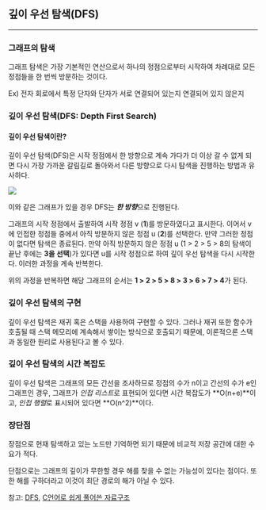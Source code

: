 ## 깊이 우선 탐색(DFS)

---

### 그래프의 탐색

그래프 탐색은 가장 기본적인 연산으로서 하나의 정점으로부터 시작하여 차례대로 모든 정점들을 한 번씩 방문하는 것이다.

Ex) 전자 회로에서 특정 단자와 단자가 서로 연결되어 있는지 연결되어 있지 않은지



### 깊이 우선 탐색(DFS: Depth First Search)

#### 깊이 우선 탐색이란?

깊이 우선 탐색(DFS)은 시작 정점에서 한 방향으로 계속 가다가 더 이상 갈 수 없게 되면 다시 가장 가까운 갈림길로 돌아와서 다른 방향으로 다시 탐색을 진행하는 방법과 유사하다. 



![](D:\Study\Study_notes\사진\DFS.PNG)

이와 같은 그래프가 있을 경우 DFS는 ***한 방향***으로 진행된다.

그래프의 시작 정점에서 출발하여 시작 정점 v (**1**)를 방문하였다고 표시한다. 이어서 v에 인접한 정점들 중에서 아직 방문하지 않은 정점 u (**2**)를 선택한다. 만약 그러한 정점이 없다면 탐색은 종료된다. 만약 아직 방문하지 않은 정점 u (1 > 2 > 5 > 8의 탐색이 끝난 후에는 **3을 선택**)가 있다면 u를 시작 정점으로 하여 깊이 우선 탐색을 다시 시작한다. 이러한 과정을 계속 반복한다.

위의 과정을 반복하면 해당 그래프의 순서는 **1 > 2 > 5 > 8 > 3 > 6 > 7 > 4**가 된다.



### 깊이 우선 탐색의 구현

깊이 우선 탐색은 재귀 혹은 스택을 사용하여 구현할 수 있다. 그러나 재귀 또한 함수가 호출될 때 스택 메모리에 계속해서 쌓이는 방식으로 호출되기 때문에, 이론적으론 스택과 동일한 원리로 사용된다고 볼 수 있다.



### 깊이 우선 탐색의  시간 복잡도

깊이 우선 탐색은 그래프의 모든 간선을 조사하므로 정점의 수가 n이고 간선의 수가 e인 그래프인 경우, 그래프가 *인접 리스트*로 표현되어 있다면 시간 복잡도가 **O(n+e)**이고, *인접 행렬*로 표시되어 있다면 **O(n^2)**이다.



### 장단점

장점으로 현재 탐색하고 있는 노드만 기억하면 되기 때문에 비교적 저장 공간에 대한 수요가 적다.

단점으로는 그래프의 깊이가 무한할 경우 해를 찾을 수 없는 가능성이 있다는 점이다. 또한 해를 구하더라고 이것이 최단 경로의 해가 아닐 수 있다.



참고: [DFS](https://kmight0518.tistory.com/24), [C언어로 쉽게 풀어쓴 자료구조](https://www.aladin.co.kr/shop/wproduct.aspx?ItemId=183868288)